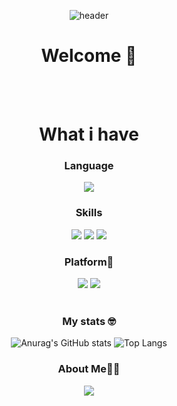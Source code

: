 <div align='center'>
  
![header](https://capsule-render.vercel.app/api?type=waving&color=gradient&height=200&section=header&text=Apple's%20GitHub&fontSize=70&animation=twinkling&fontAlignY=35&fontColor=FFFFFF)


# Welcome 👋

<br/>
<br/>

# What i have
### Language
<div align='center'>
  <img src="https://img.shields.io/badge/JavaScript-F7DF1E?style=flat-square&logo=JavaScript&logoColor=white"/>
</div>

### Skills
<div align='center'>
  <span><img src="https://img.shields.io/badge/HTML5-E34F26?style=flat-square&logo=HTML5&logoColor=white"/><span>
  <img src="https://img.shields.io/badge/CSS3-1572B6?style=flat-square&logo=CSS3&logoColor=white"/>
  <img src="https://img.shields.io/badge/react-61DAFB?style=flat-square&logo=react&logoColor=white"/>
</div>
    


    

### Platform🤹   
<div align='center'>
  <img src="https://img.shields.io/badge/Slack-4A154B?style=flat-square&logo=slack&logoColor=white"/>
  <img src="https://img.shields.io/badge/Jira-4A154B?style=flat-square&logo=Jira&logoColor=white"/>
</div>
<br/>


### My stats 🤓
  
![Anurag's GitHub stats](https://github-readme-stats.vercel.app/api?username=Jodongjin&show_icons=true&theme=radical)
![Top Langs](https://github-readme-stats.vercel.app/api/top-langs/?username=Jodongjin&langs_count=10&layout=compact&theme=dark)
<br/>

    
### About Me👩‍💻

<div align='center'>
  <a href="[https://ejko0911.medium.com/](https://www.notion.so/2b0816114973444099b073cf6acf76bb)"><img src="https://img.shields.io/badge/Notion-000000?style=flat-square&logo=Notion&logoColor=white"/></a>
</div>

</div>
